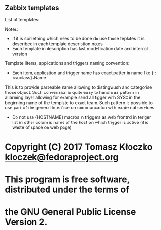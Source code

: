 Zabbix templates
----------------

List of templates:


Notes:
* If it is something which nees to be done do use those teplates it is described in each template description notes
* Each template in description has last modyfication date and internal version


Template iitems, applications and triggers naming convention:
* Each item, application and trigger name has ecact patter in name like
  <CLASS>{::<suclass]::Name
  
This is to provide parseable name allowing to distingwush and categorise those object.
Such convension is quite easy to handle as pattern in allarming layer allowing for example send all tigger with SYS:: in the beginning name of the template to exact team.
Such pattern is possible to use part of the general interface on communcation with exaternal services.

* Do not use {HOSTNAME} macros in triggers as web frontnd in teriger list in other colum is name of the host on which trigger is active (it is waste of space on web page)
 
# Copyright (C) 2017 Tomasz Kłoczko <kloczek@fedoraproject.org>
#
# This program is free software, distributed under the terms of
# the GNU General Public License Version 2.
#
